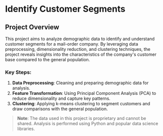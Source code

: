 # Identify Customer Segments

## Project Overview
This project aims to analyze demographic data to identify and understand customer segments for a mail-order company. By leveraging data preprocessing, dimensionality reduction, and clustering techniques, the project reveals insights into the characteristics of the company's customer base compared to the general population.

### Key Steps:
1. **Data Preprocessing**: Cleaning and preparing demographic data for analysis.
2. **Feature Transformation**: Using Principal Component Analysis (PCA) to reduce dimensionality and capture key patterns.
3. **Clustering**: Applying k-means clustering to segment customers and draw comparisons with the general population.

> **Note**: The data used in this project is proprietary and cannot be shared. Analysis is performed using Python and popular data science libraries.
